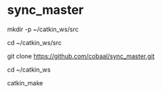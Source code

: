 # sync_master

mkdir -p ~/catkin_ws/src

cd ~/catkin_ws/src

git clone https://github.com/cobaal/sync_master.git

cd ~/catkin_ws

catkin_make
